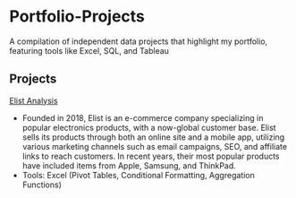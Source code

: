 # Portfolio-Projects

A compilation of independent data projects that highlight my portfolio, featuring tools like Excel, SQL, and Tableau

## Projects

[Elist Analysis](Elist-Analysis/)

- Founded in 2018, Elist is an e-commerce company specializing in popular electronics products, with a now-global customer base. Elist sells its products through both an online site and a mobile app, utilizing various marketing channels such as email campaigns, SEO, and affiliate links to reach customers. In recent years, their most popular products have included items from Apple, Samsung, and ThinkPad.
- Tools: Excel (Pivot Tables, Conditional Formatting, Aggregation Functions)
